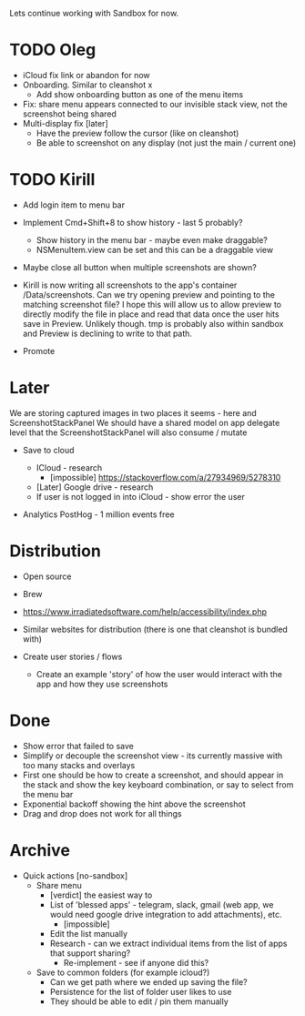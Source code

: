 Lets continue working with Sandbox for now.

# TODO Oleg
- iCloud fix link or abandon for now
- Onboarding. Similar to cleanshot x
  - Add show onboarding button as one of the menu items
- Fix: share menu appears connected to our invisible stack view, not the screenshot being shared
- Multi-display fix [later]
  - Have the preview follow the cursor (like on cleanshot)
  - Be able to screenshot on any display (not just the main / current one)

# TODO Kirill
- Add login item to menu bar
- Implement Cmd+Shift+8 to show history - last 5 probably?
  - Show history in the menu bar - maybe even make draggable?
  - NSMenuItem.view can be set and this can be a draggable view
- Maybe close all button when multiple screenshots are shown?
- Kirill is now writing all screenshots to the app's container /Data/screenshots. Can we try opening preview and pointing to the matching screenshot file? I hope this will allow us to allow preview to directly modify the file in place and read that data once the user hits save in Preview. Unlikely though. tmp is probably also within sandbox and Preview is declining to write to that path.

- Promote

# Later
We are storing captured images in two places it seems - here and ScreenshotStackPanel
We should have a shared model on app delegate level that the ScreenshotStackPanel will
also consume / mutate

- Save to cloud
  - ICloud - research
    - [impossible] https://stackoverflow.com/a/27934969/5278310
  - [Later] Google drive - research
  - If user is not logged in into iCloud - show error the user

- Analytics PostHog - 1 million events free

# Distribution 
- Open source
- Brew
- https://www.irradiatedsoftware.com/help/accessibility/index.php
- Similar websites for distribution (there is one that cleanshot is bundled with)

- Create user stories / flows
  - Create an example 'story' of how the user would interact with the app and how they use screenshots
  
# Done
- Show error that failed to save 
- Simplify or decouple the screenshot view - its currently massive with too many stacks and overlays
- First one should be how to create a screenshot, and should appear in the stack and show the key keyboard combination, or say to select from the menu bar
- Exponential backoff showing the hint above the screenshot
- Drag and drop does not work for all things

# Archive

- Quick actions [no-sandbox]
  - Share menu
    - [verdict] the easiest way to 
    - List of 'blessed apps' - telegram, slack, gmail (web app, we would need google drive integration to add attachments), etc.
      - [impossible] 
    - Edit the list manually 
    - Research - can we extract individual items from the list of apps that support sharing?
      - Re-implement - see if anyone did this?
  - Save to common folders (for example icloud?)
    - Can we get path where we ended up saving the file?
    - Persistence for the list of folder user likes to use
    - They should be able to edit / pin them manually
